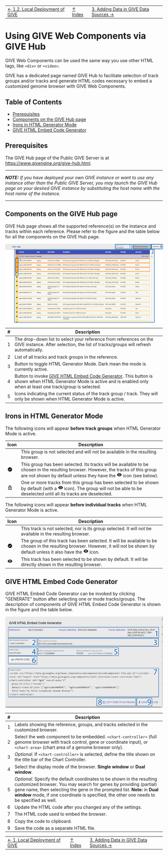||||
| --- | --- | --- |
| [← 1.2. Local Deployment of GIVE](1-Local_deployment_of_GIVE.md) | [↑ Index](Readme.md) | [3. Adding Data in GIVE Data Sources →](3-dataSource.md) |

# Using GIVE Web Components via GIVE Hub

GIVE Web Components can be used the same way you use other HTML tags, like `<div>` or `<video>`.

GIVE has a dedicated page named GIVE Hub to facilitate selection of track groups and/or tracks and generate HTML codes necessary to embed a customized genome browser with GIVE Web Components.

## Table of Contents

*   [Prerequisites](#prerequisites)
*   [Components on the GIVE Hub page](#components-on-the-give-hub-page)
*   [Irons in HTML Generator Mode](#irons-in-html-generator-mode)
*   [GIVE HTML Embed Code Generator](#give-html-embed-code-generator)

## Prerequisites

The GIVE Hub page of the Public GIVE Server is at <https://www.givengine.org/give-hub.html>.

***
*__NOTE:__ If you have deployed your own GIVE instance or want to use any instance other than the Public GIVE Server, you may launch the GIVE Hub page on your desired GIVE instance by substituting the host name with the host name of the instance.*
***

## Components on the GIVE Hub page

GIVE Hub page shows all the supported reference(s) on the instance and tracks within each reference. Please refer to the figure and the table below for all the components on the GIVE Hub page.

![GIVE Hub page](images/2-1-GIVE-Hub-page.png)

| # | Description |
| --- | --- |
| 1 | The drop-down list to select your reference from references on the GIVE instance. After selection, the list of tracks/groups will refresh automatically. |
| 2 | List of all tracks and track groups in the reference. |
| 3 | Button to toggle HTML Generator Mode. Dark mean the mode is currently active. |
| 4 | Button to invoke [GIVE HTML Embed Code Generator](#give-html-embed-code-generator). This button is shown when HTML Generator Mode is active and is enabled only when at least one track/group is selected. |
| 5 | Icons indicating the current status of the track group / track. They will only be shown when HTML Generator Mode is active. |

## Irons in HTML Generator Mode

The following icons will appear __before track groups__ when HTML Generator Mode is active.

| Icon | Description |
| --- | --- |
| <img src="images/2-1-icon-block.svg" height="16" width="16"> | This group is not selected and will not be available in the resulting browser. |
| <img src="images/2-1-icon-check-circle.svg" height="16" width="16"> | This group has been selected. Its tracks will be available to be chosen in the resulting browser. However, the tracks of this group are not shown by default unless they have the <img src="images/2-1-icon-visibility.svg" height="16" width="16"> icon (see below). |
| <img src="images/2-1-icon-lock-outline.svg" height="16" width="16"> | One or more tracks from this group has been selected to be shown by default (with a <img src="images/2-1-icon-visibility.svg" height="16" width="16"> icon). The group will not be able to be deselected until all its tracks are deselected. |

The following icons will appear __before individual tracks__ when HTML Generator Mode is active.

| Icon | Description |
| --- | --- |
| <img src="images/2-1-icon-block.svg" height="16" width="16"> | This track is not selected, nor is its group selected. It will not be available in the resulting browser. |
| <img src="images/2-1-icon-check-circle.svg" height="16" width="16"> | The group of this track has been selected. It will be available to be chosen in the resulting browser. However, it will not be shown by default unless it also have the <img src="images/2-1-icon-visibility.svg" height="16" width="16"> icon. |
| <img src="images/2-1-icon-visibility.svg" height="16" width="16"> | This track has been selected to be shown by default. It will be directly shown in the resulting browser. |

## GIVE HTML Embed Code Generator

GIVE HTML Embed Code Generator can be invoked by clicking "GENERATE" button after selecting one or mode tracks/groups. The description of components of GIVE HTML Embed Code Generator is shown in the figure and the table below.

![GIVE HTML Embed Code Generator](images/2-1-GIVE-Code-Generator.png)

| # | Description |
| --- | --- |
| 1 | Labels showing the reference, groups, and tracks selected in the customized browser. |
| 2 | Select the web component to be embedded. `<chart-controller>` (full genome browser with track control, gene or coordinate input), or `<chart-area>` (chart area of a genome browser only). |
| 3 | *Optional*. If `<chart-controller>` is selected, define the title shown on the title bar of the Chart Controller.  |
| 4 | Select the display mode of the browser. __Single window__ or __Dual window__. |
| 5 | *Optional*. Specify the default coordinates to be shown in the resulting customized browser. You may search for genes by providing (partial) gene name, then selecting the gene in the prompted list. __Note:__ in __Dual window__ mode, if one coordinate is specified, the other one needs to be specified as well. |
| 6 | Update the HTML code after you changed any of the settings. |
| 7 | The HTML code used to embed the browser. |
| 8 | Copy the code to clipboard. |
| 9 | Save the code as a separate HTML file. |

||||
| --- | --- | --- |
| [← 1. Local Deployment of GIVE](1-Local_deployment_of_GIVE.md) | [↑ Index](Readme.md) | [3. Adding Data in GIVE Data Sources →](3-dataSource.md) |
